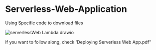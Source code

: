 # Serverless-Web-Application

Using Specific code to download files

![serverlessWeb Lambda drawio](https://user-images.githubusercontent.com/92728844/197913910-c3b908c8-f2cd-417f-a82e-99b2532e9659.png)

If you want to follow along, check 'Deploying Serverless Web App.pdf"

